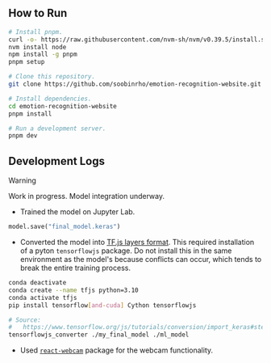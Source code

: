 ## How to Run

```bash
# Install pnpm.
curl -o- https://raw.githubusercontent.com/nvm-sh/nvm/v0.39.5/install.sh | bash
nvm install node
npm install -g pnpm
pnpm setup

# Clone this repository.
git clone https://github.com/soobinrho/emotion-recognition-website.git

# Install dependencies.
cd emotion-recognition-website
pnpm install

# Run a development server.
pnpm dev
```

## Development Logs

> [!WARNING]
> Work in progress.  Model integration underway.

- Trained the model on Jupyter Lab.

```python
model.save("final_model.keras")
```

- Converted the model into [TF.js layers format](https://www.tensorflow.org/js/tutorials/conversion/import_keras).
This required installation of a pyton `tensorflowjs` package.
Do not install this in the same environment as the model's because
conflicts can occur, which tends to break the entire training process.

```bash
conda deactivate
conda create --name tfjs python=3.10
conda activate tfjs
pip install tensorflow[and-cuda] Cython tensorflowjs

# Source:
#   https://www.tensorflow.org/js/tutorials/conversion/import_keras#step_1_convert_an_existing_keras_model_to_tfjs_layers_format
tensorflowjs_converter ./my_final_model ./ml_model
```

- Used [`react-webcam`](https://github.com/mozmorris/react-webcam?tab=readme-ov-file) package for the webcam functionality.
